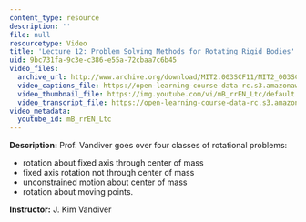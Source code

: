 ```yaml
---
content_type: resource
description: ''
file: null
resourcetype: Video
title: 'Lecture 12: Problem Solving Methods for Rotating Rigid Bodies'
uid: 9bc731fa-9c3e-c386-e55a-72cbaa7c6b45
video_files:
  archive_url: http://www.archive.org/download/MIT2.003SCF11/MIT2_003SCF11_lec12_300k.mp4
  video_captions_file: https://open-learning-course-data-rc.s3.amazonaws.com/2-003sc-engineering-dynamics-fall-2011/f17636ab39c95d82a046fd7f4002f5bf_mB_rrEN_Ltc.vtt
  video_thumbnail_file: https://img.youtube.com/vi/mB_rrEN_Ltc/default.jpg
  video_transcript_file: https://open-learning-course-data-rc.s3.amazonaws.com/2-003sc-engineering-dynamics-fall-2011/d60772313f769d6ca74a196bbf0c80af_mB_rrEN_Ltc.pdf
video_metadata:
  youtube_id: mB_rrEN_Ltc
---
```


**Description:** Prof. Vandiver goes over four classes of rotational problems:

*   rotation about fixed axis through center of mass
*   fixed axis rotation not through center of mass
*   unconstrained motion about center of mass
*   rotation about moving points.

**Instructor:** J. Kim Vandiver